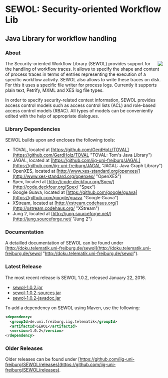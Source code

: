 SEWOL: Security-oriented Workflow Lib
=====================================
Java Library for workflow handling
----------------------------------

### About

<img align="right" src="http://iig-uni-freiburg.github.io/images/tools/sewol.png">The Security-oriented Workflow Library (SEWOL) provides support for the handling of workflow traces. It allows to specify the shape and content of process traces in terms of entries representing the execution of a specific workflow activity. SEWOL also allows to write these traces on disk. For this it uses a specific file writer for process logs. Currently it supports plain text, Petrify, MXML and XES log file types.

In order to specify security-related context information, SEWOL provides access control models such as access control lists (ACL) and role-based access control models (RBAC). All types of models can be conveniently edited with the help of appropriate dialogues.

### Library Dependencies

SEWOL builds upon and encloses the following tools:

* TOVAL, located at [https://github.com/GerdHolz/TOVAL](https://github.com/GerdHolz/TOVAL "TOVAL: Tom's Java Library")
* JAGAL, located at [https://github.com/iig-uni-freiburg/JAGAL](https://github.com/iig-uni-freiburg/JAGAL "JAGAL: Java Graph Library")
* OpenXES, located at [http://www.xes-standard.org/openxes/](http://www.xes-standard.org/openxes/ "OpenXES")
* Spex, located at [http://code.deckfour.org/Spex/](http://code.deckfour.org/Spex/ "Spex")
* Google Guava, located at [https://github.com/google/guava](https://github.com/google/guava "Google Guava")
* XStream, located at [http://xstream.codehaus.org/](http://xstream.codehaus.org/ "XStream")
* Jung 2, located at [http://jung.sourceforge.net/](http://jung.sourceforge.net/ "Jung 2")

### Documentation

A detailled documentation of SEWOL can be found under [http://doku.telematik.uni-freiburg.de/sewol](http://doku.telematik.uni-freiburg.de/sewol "http://doku.telematik.uni-freiburg.de/sewol").

### Latest Release

The most recent release is SEWOL 1.0.2, released January 22, 2016.

* [sewol-1.0.2.jar](https://github.com/iig-uni-freiburg/SEWOL/releases/download/v1.0.2/sewol-1.0.2.jar)
* [sewol-1.0.2-sources.jar](https://github.com/iig-uni-freiburg/SEWOL/releases/download/v1.0.2/sewol-1.0.2-sources.jar)
* [sewol-1.0.2-javadoc.jar](https://github.com/iig-uni-freiburg/SEWOL/releases/download/v1.0.2/sewol-1.0.2-javadoc.jar)

To add a dependency on SEWOL using Maven, use the following:

```xml
<dependency>
  <groupId>de.uni.freiburg.iig.telematik</groupId>
  <artifactId>SEWOL</artifactId>
  <version>1.0.2</version>
</dependency>
```

### Older Releases

Older releases can be found under [https://github.com/iig-uni-freiburg/SEWOL/releases](https://github.com/iig-uni-freiburg/SEWOL/releases).
